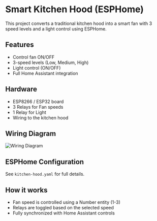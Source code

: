 # Smart Kitchen Hood (ESPHome)

This project converts a traditional kitchen hood into a smart fan with 3 speed levels and a light control using ESPHome.

## Features
- Control fan ON/OFF
- 3-speed levels (Low, Medium, High)
- Light control (ON/OFF)
- Full Home Assistant integration

## Hardware
- ESP8266 / ESP32 board
- 3 Relays for Fan speeds
- 1 Relay for Light
- Wiring to the kitchen hood

## Wiring Diagram
![Wiring Diagram](images/wiring.jpg)

## ESPHome Configuration
See `kitchen-hood.yaml` for full details.

## How it works
- Fan speed is controlled using a Number entity (1-3)
- Relays are toggled based on the selected speed
- Fully synchronized with Home Assistant controls
